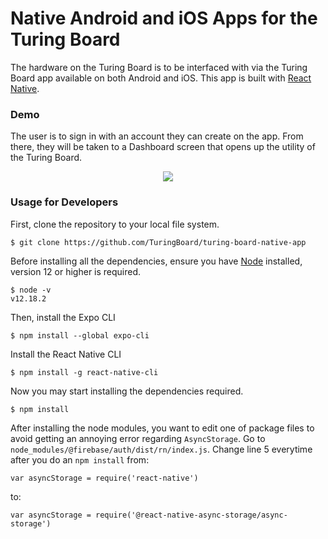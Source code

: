 # Native Android and iOS Apps for the Turing Board

The hardware on the Turing Board is to be interfaced with via the Turing Board app available on both Android and iOS. This app is built with [React Native](https://reactnative.dev/).

### Demo

The user is to sign in with an account they can create on the app. From there, they will be taken to a Dashboard screen that opens up the utility of the Turing Board.

<p align="center">
    <img src="./README/UI.gif"/>
<p>

### Usage for Developers

First, clone the repository to your local file system.

```
$ git clone https://github.com/TuringBoard/turing-board-native-app
```

Before installing all the dependencies, ensure you have [Node](https://nodejs.org/en/) installed, version 12 or higher is required.

```
$ node -v
v12.18.2
```

Then, install the Expo CLI

```
$ npm install --global expo-cli
```

Install the React Native CLI

```
$ npm install -g react-native-cli
```

Now you may start installing the dependencies required.

```
$ npm install
```

After installing the node modules, you want to edit one of package files to avoid getting an annoying error regarding `AsyncStorage`. Go to `node_modules/@firebase/auth/dist/rn/index.js`. Change line 5 everytime after you do an `npm install` from:

```
var asyncStorage = require('react-native')
```

to:

```
var asyncStorage = require('@react-native-async-storage/async-storage')
```
